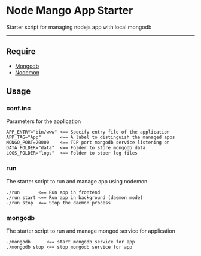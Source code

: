 # Node Mango App Starter
Starter script for managing nodejs app with local mongodb

---

## Require

* [Mongodb](http://www.mongodb.org)
* [Nodemon](http://nodemon.io)

## Usage

### conf.inc
Parameters for the application

```
APP_ENTRY="bin/www" <== Specify entry file of the application
APP_TAG="App"       <== A label to distinguish the managed apps
MONGO_PORT=20000    <== TCP port mongodb service listening on
DATA_FOLDER="data"  <== Folder to store mongodb data
LOGS_FOLDER="logs"  <== Folder to stoer log files
```

### run
The starter script to run and manage app using nodemon

```
./run       <== Run app in frontend
./run start <== Run app in background (daemon mode)
./run stop  <== Stop the daemon process
```


### mongodb
The starter script to run and manage mongod service for application

```
./mongodb      <== start mongodb service for app
./mongodb stop <== stop mongodb service for app
```
